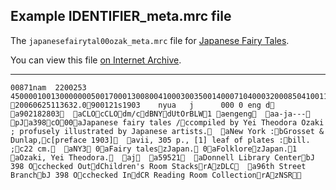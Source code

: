 ## Example IDENTIFIER_meta.mrc file

The `japanesefairytal00ozak_meta.mrc` file for [Japanese Fairy Tales](http://www.archive.org/details/japanesefairytal00ozak).

You can view this file [on Internet Archive](https://ia600308.us.archive.org/27/items/japanesefairytal00ozak/japanesefairytal00ozak_meta.mrc).

-----

    00871nam  2200253   4500001001300000005001700013008004100030035001400071040003200085041001100117043001200128091001400140245010400154260005000258300005400308590000800362650002400370650002100394700002500415923000600440995001000446920008100456920008000537ocm15627400 20060625113632.0900121s1903    nyua   j      000 0 eng d  a902182803  aCLOcCLOdm/cdBNYdUtOrBLW1 aengeng  aa-ja---  pJa398cO00aJapanese fairy tales /ccompiled by Yei Theodora Ozaki ; profusely illustrated by Japanese artists.  aNew York :bGrosset & Dunlap,c[preface 1903]  avii, 305 p., [1] leaf of plates :bill. ;c22 cm.  aNY3 0aFairy taleszJapan. 0aFolklorezJapan.1 aOzaki, Yei Theodora.  aj  a59521  aDonnell Library CenterbJ 398 Occhecked OutdChildren's Room StacksrAzDLC  a96th Street BranchbJ 398 Occhecked IndCR Reading Room CollectionrAzNSR
